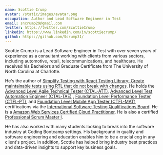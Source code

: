 ```yaml
---
name: Scottie Crump
avatar: /static/images/avatar.png
occupation: Author and Lead Software Engineer in Test
email: sncrump29@gmail.com
twitter: https://twitter.com/ScottieCrump
linkedin: https://www.linkedin.com/in/scottiecrump/
github: https://github.com/Scrump31/
---
```


Scottie Crump is a Lead Software Engineer in Test with over seven years of experience as a consultant working with
clients from various sectors, including automotive, retail, telecommunications, and healthcare. He received his
Bachelors and Graduate Certificate from The University of North Carolina at Charlotte.

He's the author of [Simplify Testing with React Testing Library: Create maintainable tests using RTL
that do not break with changes](https://www.amazon.com/dp/1800564457/ref=cm_sw_em_r_mt_dp_FYYYJ07NCGKV6T1RTVYF).
He holds
the [Advanced Level Agile Technical Tester (CTAL-ATT)](https://atsqa.org/certified-testers/profile/13fa786117484e02a22bf5603c840003),
[Advanced Level Test Automation Engineer (CTAL-TAE)](https://atsqa.org/certified-testers/profile/13fa786117484e02a22bf5603c840003) ,
[Foundation Level Performance Tester (CTFL-PT)](https://atsqa.org/certified-testers/profile/13fa786117484e02a22bf5603c840003),
and [Foundation Level Mobile App Tester (CTFL-MAT)](https://atsqa.org/certified-testers/profile/13fa786117484e02a22bf5603c840003)
certifications via the [International Software Testing Qualifications Board](https://www.istqb.org).
He is
a [Amazon Web Services Certified Cloud Practitioner](https://www.credly.com/badges/74473b93-3746-474c-8998-1d3290732c44/public_url).
He is also a certified [Professional Scrum Master I](https://www.scrum.org/user/872947).

He has also worked with many students looking to break into the software industry at Coding Bootcamp settings. His
background in quality and software engineering and education enables him to be a crucial cog in any client's project. In
addition, Scottie has helped bring industry best practices and data-driven insights to support key business goals.
